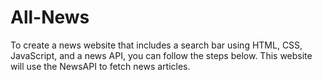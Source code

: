 # All-News
To create a news website that includes a search bar using HTML, CSS, JavaScript, and a news API, you can follow the steps below. This website will use the NewsAPI to fetch news articles.
